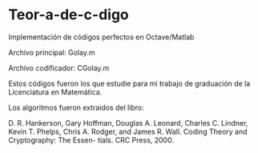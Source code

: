 # Teor-a-de-c-digo
Implementación de códigos perfectos en Octave/Matlab

Archivo principal: Golay.m

Archivo codificador: CGolay.m

Estos códigos fueron los que estudie para mi trabajo de graduación de la Licenciatura en Matemática.

Los algoritmos fueron extraidos del libro:

D. R. Hankerson, Gary Hoffman, Douglas A. Leonard, Charles C. Lindner, Kevin T.
Phelps, Chris A. Rodger, and James R. Wall. Coding Theory and Cryptography: The Essen-
tials. CRC Press, 2000.
